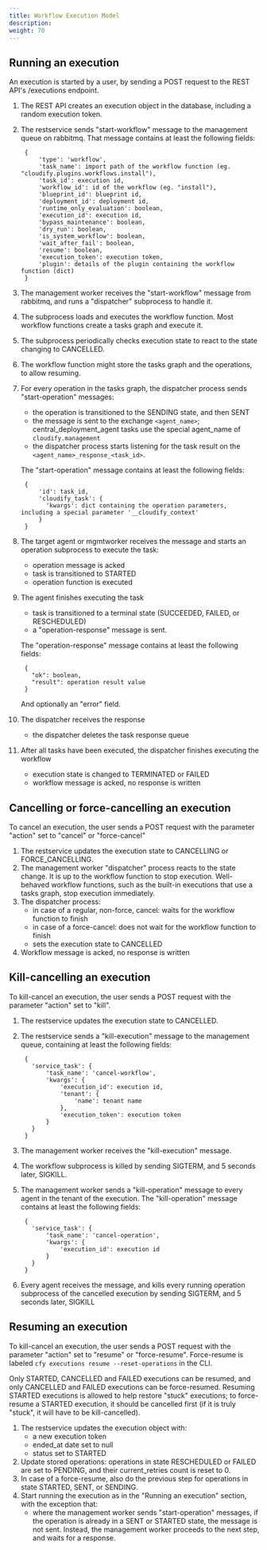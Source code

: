 ```yaml
---
title: Workflow Execution Model
description:
weight: 70
---
```


## Running an execution

An execution is started by a user, by sending a POST request to the REST API's /executions endpoint.

1. The REST API creates an execution object in the database, including a random execution token.
1. The restservice sends "start-workflow" message to the management queue on rabbitmq. That message contains at least the following fields:

        {
            'type': 'workflow',
            'task_name': import path of the workflow function (eg. "cloudify.plugins.workflows.install"),
            'task_id': execution id,
            'workflow_id': id of the workflow (eg. "install"),
            'blueprint_id': blueprint id,
            'deployment_id': deployment id,
            'runtime_only_evaluation': boolean,
            'execution_id': execution id,
            'bypass_maintenance': boolean,
            'dry_run': boolean,
            'is_system_workflow': boolean,
            'wait_after_fail': boolean,
            'resume': boolean,
            'execution_token': execution token,
            'plugin': details of the plugin containing the workflow function (dict)
        }

1. The management worker receives the "start-workflow" message from rabbitmq, and runs a "dispatcher" subprocess to handle it.
1. The subprocess loads and executes the workflow function. Most workflow functions create a tasks graph and execute it.
1. The subprocess periodically checks execution state to react to the state changing to CANCELLED.
1. The workflow function might store the tasks graph and the operations, to allow resuming.
1. For every operation in the tasks graph, the dispatcher process sends "start-operation" messages:
    - the operation is transitioned to the SENDING state, and then SENT
    - the message is sent to the exchange `<agent_name>`; central_deployment_agent tasks use the special agent_name of `cloudify.management`
    - the dispatcher process starts listening for the task result on the `<agent_name>_response_<task_id>`.

    The "start-operation" message contains at least the following fields:

        {
            'id': task_id,
            'cloudify_task': {
              'kwargs': dict containing the operation parameters, including a special parameter '__cloudify_context'
            }
        }

1. The target agent or mgmtworker receives the message and starts an operation subprocess to execute the task:
    - operation message is acked
    - task is transitioned to STARTED
    - operation function is executed
1. The agent finishes executing the task
    - task is transitioned to a terminal state (SUCCEEDED, FAILED, or RESCHEDULED)
    - a "operation-response" message is sent.

    The "operation-response" message contains at least the following fields:

        {
          "ok": boolean,
          "result": operation result value
        }

    And optionally an "error" field.
1. The dispatcher receives the response
    - the dispatcher deletes the task response queue
1. After all tasks have been executed, the dispatcher finishes executing the workflow
    - execution state is changed to TERMINATED or FAILED
    - workflow message is acked, no response is written


## Cancelling or force-cancelling an execution

To cancel an execution, the user sends a POST request with the parameter "action" set to "cancel" or "force-cancel"

1. The restservice updates the execution state to CANCELLING or FORCE_CANCELLING.
1. The management worker "dispatcher" process reacts to the state change. It is up to the workflow function to stop execution. Well-behaved workflow functions, such as the built-in executions that use a tasks graph, stop execution immediately.
1. The dispatcher process:
    - in case of a regular, non-force, cancel: waits for the workflow function to finish
    - in case of a force-cancel: does not wait for the workflow function to finish
    - sets the execution state to CANCELLED
1. Workflow message is acked, no response is written


## Kill-cancelling an execution

To kill-cancel an execution, the user sends a POST request with the parameter "action" set to "kill".

1. The restservice updates the execution state to CANCELLED.
1. The restservice sends a "kill-execution" message to the management queue, containing at least the following fields:

        {
          'service_task': {
              'task_name': 'cancel-workflow',
              'kwargs': {
                  'execution_id': execution id,
                  'tenant': {
                      'name': tenant name
                  },
                  'execution_token': execution token
              }
          }
        }

1. The management worker receives the "kill-execution" message.
1. The workflow subprocess is killed by sending SIGTERM, and 5 seconds later, SIGKILL.
1. The management worker sends a "kill-operation" message to every agent in the tenant of the execution. The "kill-operation" message contains at least the following fields:

        {
          'service_task': {
              'task_name': 'cancel-operation',
              'kwargs': {
                  'execution_id': execution id
              }
          }
        }

1. Every agent receives the message, and kills every running operation subprocess of the cancelled execution by sending SIGTERM, and 5 seconds later, SIGKILL


## Resuming an execution

To kill-cancel an execution, the user sends a POST request with the parameter "action" set to "resume" or "force-resume".
Force-resume is labeled `cfy executions resume --reset-operations` in the CLI.

Only STARTED, CANCELLED and FAILED executions can be resumed, and only CANCELLED and FAILED executions can be force-resumed.
Resuming STARTED executions is allowed to help restore "stuck" executions; to force-resume a STARTED execution, it should be cancelled first (if it is truly "stuck", it will have to be kill-cancelled).

1. The restservice updates the execution object with:
    - a new execution token
    - ended_at date set to null
    - status set to STARTED
1. Update stored operations: operations in state RESCHEDULED or FAILED are set to PENDING, and their current_retries count is reset to 0.
1. In case of a force-resume, also do the previous step for operations in state STARTED, SENT, or SENDING.
1. Start running the execution as in the "Running an execution" section, with the exception that:
    - where the management worker sends "start-operation" messages, if the operation is already in a SENT or STARTED state, the message is not sent. Instead, the management worker proceeds to the next step, and waits for a response.
